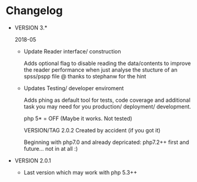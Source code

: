 # Changelog

- VERSION 3.*

    2018-05
    - Update Reader interface/ construction

      Adds optional flag to disable reading the data/contents to improve the 
      reader performance when just analyse the stucture of an spss/pspp file
      @ thanks to stephanw for the hint

    - Updates Testing/ developer enviroment

      Adds phing as default tool for tests, code coverage and additional task
      you may need for you production/ deployment/ development.

      php 5* = OFF (Maybe it works. Not tested)

      VERSION/TAG 2.0.2 Created by accident (if you got it)

      Beginning with php7.0 and already depricated: php7.2++ first and future...
      not in at all :)
 
 - VERSION 2.0.1
    - Last version which may work with php 5.3++
